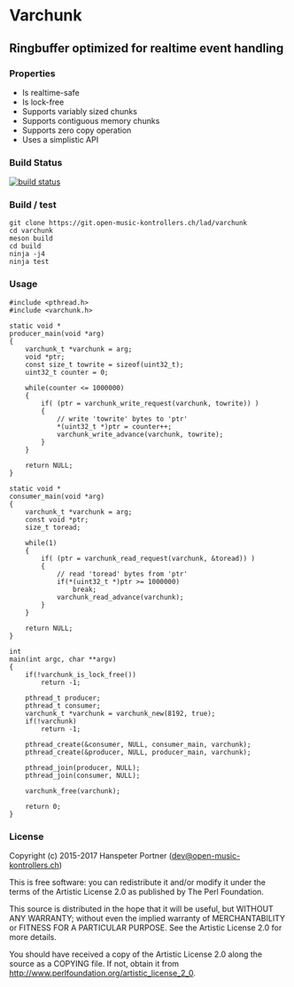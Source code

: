 # Varchunk

## Ringbuffer optimized for realtime event handling

### Properties

* Is realtime-safe
* Is lock-free
* Supports variably sized chunks
* Supports contiguous memory chunks
* Supports zero copy operation
* Uses a simplistic API

### Build Status

[![build status](https://gitlab.com/OpenMusicKontrollers/varchunk/badges/master/build.svg)](https://gitlab.com/OpenMusicKontrollers/varchunk/commits/master)

### Build / test

	git clone https://git.open-music-kontrollers.ch/lad/varchunk
	cd varchunk
	meson build
	cd build
	ninja -j4
	ninja test

### Usage

	#include <pthread.h>
	#include <varchunk.h>

	static void *
	producer_main(void *arg)
	{
		varchunk_t *varchunk = arg;
		void *ptr;
		const size_t towrite = sizeof(uint32_t);
		uint32_t counter = 0;

		while(counter <= 1000000)
		{
			if( (ptr = varchunk_write_request(varchunk, towrite)) )
			{
				// write 'towrite' bytes to 'ptr'
				*(uint32_t *)ptr = counter++;
				varchunk_write_advance(varchunk, towrite);
			}
		}

		return NULL;
	}

	static void *
	consumer_main(void *arg)
	{
		varchunk_t *varchunk = arg;
		const void *ptr;
		size_t toread;

		while(1)
		{
			if( (ptr = varchunk_read_request(varchunk, &toread)) )
			{
				// read 'toread' bytes from 'ptr'
				if(*(uint32_t *)ptr >= 1000000)
					break;
				varchunk_read_advance(varchunk);
			}
		}

		return NULL;
	}

	int
	main(int argc, char **argv)
	{
		if(!varchunk_is_lock_free())
			return -1;

		pthread_t producer;
		pthread_t consumer;
		varchunk_t *varchunk = varchunk_new(8192, true);
		if(!varchunk)
			return -1;

		pthread_create(&consumer, NULL, consumer_main, varchunk);
		pthread_create(&producer, NULL, producer_main, varchunk);

		pthread_join(producer, NULL);
		pthread_join(consumer, NULL);

		varchunk_free(varchunk);

		return 0;
	}

### License

Copyright (c) 2015-2017 Hanspeter Portner (dev@open-music-kontrollers.ch)

This is free software: you can redistribute it and/or modify
it under the terms of the Artistic License 2.0 as published by
The Perl Foundation.

This source is distributed in the hope that it will be useful,
but WITHOUT ANY WARRANTY; without even the implied warranty of
MERCHANTABILITY or FITNESS FOR A PARTICULAR PURPOSE. See the
Artistic License 2.0 for more details.

You should have received a copy of the Artistic License 2.0
along the source as a COPYING file. If not, obtain it from
<http://www.perlfoundation.org/artistic_license_2_0>.
